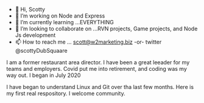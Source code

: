 - 👋 Hi, Scotty
- 👀 I’m working on Node and Express
- 🌱 I’m currently learning ...EVERYTHING
- 💞️ I’m looking to collaborate on ...RVN projects, Game projects, and Node Js development
- 📫 How to reach me ... scott@w2marketing.biz  -or- twitter @scottyDubSquaare



I am a former restaurant area director. 
I have been a great leeader for my teams and employers. 
Covid put me into retirement, and coding was my way out. I began in July 2020

I have began to understand Linux and Git over tha last few months. 
Here is my first real respository. I welcome community. 


